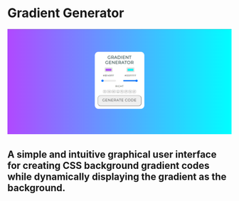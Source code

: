 # Gradient Generator

![screenshot](images/screenshot.png)

## A simple and intuitive graphical user interface for creating CSS background gradient codes while dynamically displaying the gradient as the background.
